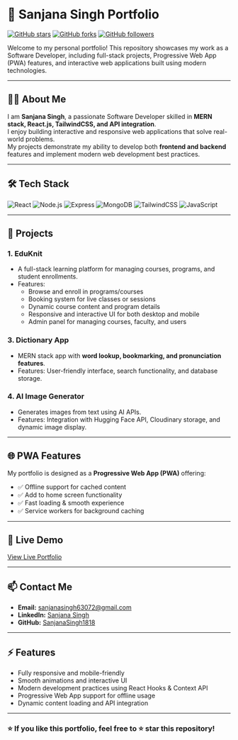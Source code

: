 # 🌟 Sanjana Singh Portfolio

[![GitHub stars](https://img.shields.io/github/stars/SanjanaSingh1818/My_Portfolio?style=social)](https://github.com/SanjanaSingh1818/My_Portfolio/stargazers)
[![GitHub forks](https://img.shields.io/github/forks/SanjanaSingh1818/My_Portfolio?style=social)](https://github.com/SanjanaSingh1818/My_Portfolio/network)
[![GitHub followers](https://img.shields.io/github/followers/SanjanaSingh1818?style=social)](https://github.com/SanjanaSingh1818)

Welcome to my personal portfolio! This repository showcases my work as a Software Developer, including full-stack projects, Progressive Web App (PWA) features, and interactive web applications built using modern technologies.

---

## 👩‍💻 About Me
I am **Sanjana Singh**, a passionate Software Developer skilled in **MERN stack, React.js, TailwindCSS, and API integration**.  
I enjoy building interactive and responsive web applications that solve real-world problems.  
My projects demonstrate my ability to develop both **frontend and backend** features and implement modern web development best practices.

---

## 🛠️ Tech Stack
![React](https://img.shields.io/badge/React-20232A?style=for-the-badge&logo=react&logoColor=61DAFB)
![Node.js](https://img.shields.io/badge/Node.js-339933?style=for-the-badge&logo=nodedotjs&logoColor=white)
![Express](https://img.shields.io/badge/Express.js-000000?style=for-the-badge&logo=express&logoColor=white)
![MongoDB](https://img.shields.io/badge/MongoDB-47A248?style=for-the-badge&logo=mongodb&logoColor=white)
![TailwindCSS](https://img.shields.io/badge/TailwindCSS-06B6D4?style=for-the-badge&logo=tailwind-css&logoColor=white)
![JavaScript](https://img.shields.io/badge/JavaScript-F7DF1E?style=for-the-badge&logo=javascript&logoColor=black)

---

## 🚀 Projects

### 1. **EduKnit**
- A full-stack learning platform for managing courses, programs, and student enrollments.  
- Features:  
  - Browse and enroll in programs/courses  
  - Booking system for live classes or sessions  
  - Dynamic course content and program details  
  - Responsive and interactive UI for both desktop and mobile  
  - Admin panel for managing courses, faculty, and users

### 3. **Dictionary App**
- MERN stack app with **word lookup, bookmarking, and pronunciation features**.
- Features: User-friendly interface, search functionality, and database storage.

### 4. **AI Image Generator**
- Generates images from text using AI APIs.
- Features: Integration with Hugging Face API, Cloudinary storage, and dynamic image display.

---

## 🌐 PWA Features
My portfolio is designed as a **Progressive Web App (PWA)** offering:
- ✅ Offline support for cached content  
- ✅ Add to home screen functionality  
- ✅ Fast loading & smooth experience  
- ✅ Service workers for background caching  

---

## 🔗 Live Demo
[View Live Portfolio](https://my-portfolio-theta-six-77.vercel.app/) 

---

## 📫 Contact Me
- **Email:** sanjanasingh63072@gmail.com
- **LinkedIn:** [Sanjana Singh](https://www.linkedin.com/in/sanjanasingh/)
- **GitHub:** [SanjanaSingh1818](https://github.com/SanjanaSingh1818)

---

## ⚡ Features
- Fully responsive and mobile-friendly  
- Smooth animations and interactive UI  
- Modern development practices using React Hooks & Context API  
- Progressive Web App support for offline usage  
- Dynamic content loading and API integration  

---

### ⭐ If you like this portfolio, feel free to ⭐ star this repository!

